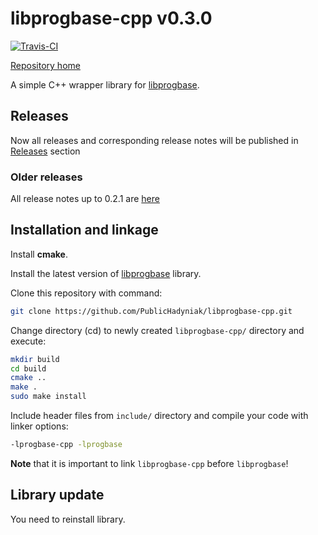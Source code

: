 # libprogbase-cpp v0.3.0

[![Travis-CI][travis-badge]][travis-builds]

[Repository home][home]

A simple C++ wrapper library for [libprogbase][libprogbase].

## Releases

Now all releases and corresponding release notes will be published in [Releases][releases] section

### Older releases 

All release notes up to 0.2.1 are [here](/old_releases.md)

## Installation and linkage

Install __cmake__.

Install the latest version of [libprogbase][libprogbase] library.

Clone this repository with command:

```sh
git clone https://github.com/PublicHadyniak/libprogbase-cpp.git
```

Change directory (cd) to newly created `libprogbase-cpp/` directory and execute:

```sh
mkdir build
cd build
cmake ..
make .
sudo make install
```

Include header files from `include/` directory and compile your code with linker options:

```sh
-lprogbase-cpp -lprogbase
```

__Note__ that it is important to link `libprogbase-cpp` before `libprogbase`!

## Library update

You need to reinstall library.

[home]: https://github.com/PublicHadyniak/libprogbase-cpp
[releases]: https://github.com/PublicHadyniak/libprogbase-cpp/releases
[libprogbase]: https://github.com/PublicHadyniak/libprogbase
[travis-badge]: https://travis-ci.org/PublicHadyniak/libprogbase-cpp.svg?branch=master
[travis-builds]: https://travis-ci.org/PublicHadyniak/libprogbase-cpp/builds
